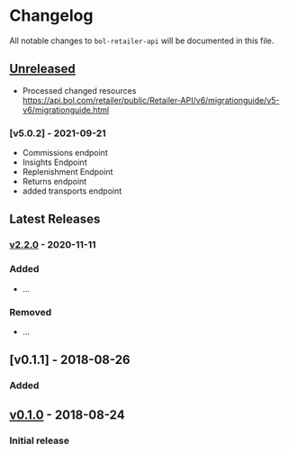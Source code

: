 # Changelog

All notable changes to `bol-retailer-api` will be documented in this file.

## [Unreleased]
- Processed changed resources https://api.bol.com/retailer/public/Retailer-API/v6/migrationguide/v5-v6/migrationguide.html

### [v5.0.2] - 2021-09-21
- Commissions endpoint
- Insights Endpoint
- Replenishment Endpoint
- Returns endpoint
- added transports endpoint
## Latest Releases 

### [v2.2.0] - 2020-11-11

### Added
- ...

### Removed
- ...

## [v0.1.1] - 2018-08-26

### Added


## [v0.1.0] - 2018-08-24

### Initial release

[Unreleased]: https://github.com/123lens/bol-retailer-api/compare/v2.2.0...HEAD
[v2.2.0]: https://github.com/123lens/bol-retailer-api/compare/v2.1.0...v2.2.0
[v0.1.0]: https://github.com/123lens/bol-retailer-api/tree/v0.1.0
